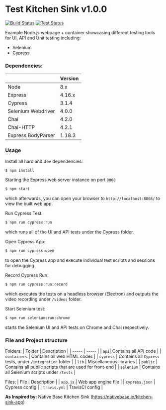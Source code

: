 # Test Kitchen Sink v1.0.0

[![Build Status](https://travis-ci.com/santiagotimothy/cypress-web.svg?branch=develop)](https://travis-ci.com/santiagotimothy/cypress-web)
[![Test Status](https://img.shields.io/badge/cypress-dashboard-brightgreen.svg)](https://dashboard.cypress.io/#/projects/eg39nu/runs)

Example Node.js webpage + container showcasing different testing tools for UI, API and Unit testing including:

  - Selenium
  - Cypress

### Dependencies:

|  | Version |
| ----- | ----- |
| Node | 8.x |
| Express | 4.16.x |
| Cypress | 3.1.4 |
| Selenium Webdriver | 4.0.0 |
| Chai | 4.2.0 |
| Chai-HTTP | 4.2.1 |
| Express BodyParser | 1.18.3 |

### Usage

Install all hard and dev dependencies:

```sh
$ npm install
```

Starting the Express web server instance on port `8008`
```sh
$ npm start
```
which afterwards, you can open your browser to `http://localhost:8008/` to view the built web app.

Run Cypress Test:
```sh
$ npm run cypress:run
```
which runs all of the UI and API tests under the Cypress folder.

Open Cypress App:
```sh
$ npm run cypress:open
```
to open the Cypress app and execute individual test scripts and sessions for debugging.

Record Cypress Run:
```sh
$ npm run cypress:run:record
```
which executes the tests on a headless browser (Electron) and outputs the video recording under `/videos` folder.

Start Selenium test:
```sh
$ npm run selenium:run:chrome
```
starts the Selenium UI and API tests on Chrome and Chai respectively.

### File and Project structure
Folders:
| Folder | Description |
| ----- | ----- |
| `api`| Contains all API code |
| `containers` | Contains all web HTML codes |
| `cypress` | Contains all `Cypress` tests, under `/integration` folder |
| `lib` | Miscellaneous libraries |
| `public` | Contains all public scripts that are used for front-end |
| `selenium` | Contains all Selenium scripts under `/tests` |

Files:
| File | Description |
| `app.js` | Web app engine file |
| `cypress.json` | Cypress config |
| `travis.yml` | TravisCI config |




**As Inspired by:**
Native Base Kitchen Sink (https://nativebase.io/kitchen-sink-app)
